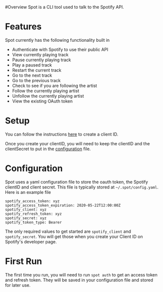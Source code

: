 #Overview
Spot is a CLI tool used to talk to the Spotify API.

# Features
Spot currently has the following functionality built in
* Authenticate with Spotify to use their public API
* View currently playing track
* Pause currently playing track
* Play a paused track
* Restart the current track
* Go to the next track
* Go to the previous track
* Check to see if you are following the artist
* Follow the currently playing artist
* Unfollow the currently playing artist
* View the existing OAuth token

# Setup
You can follow the instructions 
[here](https://developer.spotify.com/documentation/general/guides/app-settings/#register-your-app) 
to create a client ID.

Once you create your clientID, you will need to keep the clientID 
and the clientSecret to put in the [configuration](#Configuration) file.


# Configuration
Spot uses a yaml configuration file to store the oauth token, 
the Spotify clientID and client secret. This file is typically
stored at `~/.spot/config.yaml`. Here is an example file
```
spotify_access_token: xyz
spotify_access_token_expiration: 2020-05-22T12:00:00Z
spotify_client: xyz
spotify_refresh_token: xyz
spotify_secret: xyz
spotify_token_type: Bearer
```
The only required values to get started are `spotify_client` and
`spotify_secret`. You will get those when you create your Client ID
on Spotify's developer page.

# First Run
The first time you run, you will need to run `spot auth` to get
an access token and refresh token. They will be saved in your
configuration file and stored for later use.